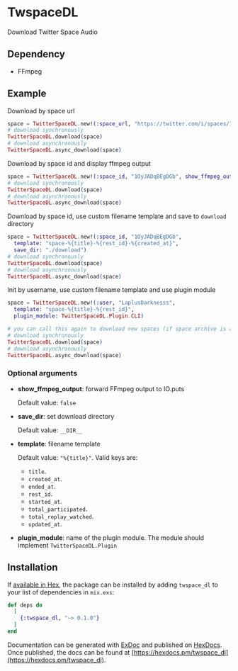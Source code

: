 # TwspaceDL

Download Twitter Space Audio

## Dependency
- FFmpeg

## Example
Download by space url
```elixir
space = TwitterSpaceDL.new!(:space_url, "https://twitter.com/i/spaces/1OyJADqBEgDGb")
# download synchronously
TwitterSpaceDL.download(space)
# download asynchronously
TwitterSpaceDL.async_download(space)
```

Download by space id and display ffmpeg output
```elixir
space = TwitterSpaceDL.new!(:space_id, "1OyJADqBEgDGb", show_ffmpeg_output: true)
# download synchronously
TwitterSpaceDL.download(space)
# download asynchronously
TwitterSpaceDL.async_download(space)
```

Download by space id, use custom filename template and save to `download` directory
```elixir
space = TwitterSpaceDL.new!(:space_id, "1OyJADqBEgDGb",
  template: "space-%{title}-%{rest_id}-%{created_at}",
  save_dir: "./download")
# download synchronously
TwitterSpaceDL.download(space)
# download asynchronously
TwitterSpaceDL.async_download(space)
```

Init by username, use custom filename template and use plugin module
```elixir
space = TwitterSpaceDL.new!(:user, "LaplusDarknesss",
  template: "space-%{title}-%{rest_id}",
  plugin_module: TwitterSpaceDL.Plugin.CLI)

# you can call this again to download new spaces (if space archive is available)
# download synchronously
TwitterSpaceDL.download(space)
# download asynchronously
TwitterSpaceDL.async_download(space)
```

### Optional arguments
- **show_ffmpeg_output**: forward FFmpeg output to IO.puts
  
  Default value: `false`

- **save_dir**: set download directory

  Default value: `__DIR__`

- **template**: filename template

  Default value: `"%{title}"`. Valid keys are:

    - `title`.
    - `created_at`.
    - `ended_at`.
    - `rest_id`.
    - `started_at`.
    - `total_participated`.
    - `total_replay_watched`.
    - `updated_at`.

- **plugin_module**: name of the plugin module. The module should implement `TwitterSpaceDL.Plugin`

## Installation

If [available in Hex](https://hex.pm/docs/publish), the package can be installed
by adding `twspace_dl` to your list of dependencies in `mix.exs`:

```elixir
def deps do
  [
    {:twspace_dl, "~> 0.1.0"}
  ]
end
```

Documentation can be generated with [ExDoc](https://github.com/elixir-lang/ex_doc)
and published on [HexDocs](https://hexdocs.pm). Once published, the docs can
be found at [https://hexdocs.pm/twspace_dl](https://hexdocs.pm/twspace_dl).
